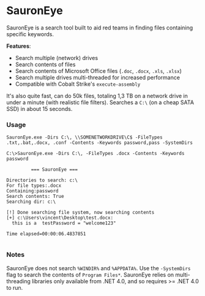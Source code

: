# SauronEye
SauronEye is a search tool built to aid red teams in finding files containing specific keywords. 

**Features**:
- Search multiple (network) drives
- Search contents of files
- Search contents of Microsoft Office files (`.doc`, `.docx`, `.xls`, `.xlsx`)
- Search multiple drives multi-threaded for increased performance
- Compatible with Cobalt Strike's `execute-assembly`

It's also quite fast, can do 50k files, totaling 1,3 TB on a network drive in under a minute (with realistic file filters). Searches a `C:\` (on a cheap SATA SSD) in about 15 seconds.


### Usage

`SauronEye.exe -Dirs C:\, \\SOMENETWORKDRIVE\C$ -FileTypes .txt,.bat,.docx, .conf -Contents -Keywords password,pass -SystemDirs` 

```
C:\>SauronEye.exe -Dirs C:\, -FileTypes .docx -Contents -Keywords password

         === SauronEye ===

Directories to search: c:\
For file types:.docx
Containing:password
Search contents: True
Searching dir: c:\

[!] Done searching file system, now searching contents
[+] c:\Users\vincent\Desktop\test.docx:
  this is a  testPassword = "welcome123"

Time elapsed=00:00:06.4837851


```

### Notes
SauronEye does not search `%WINDIR%` and `%APPDATA%`. 
Use the `-SystemDirs` flag to search the contents of `Program Files*`.
SauronEye relies on multi-threading libraries only available from .NET 4.0, and so requires >= .NET 4.0 to run.
